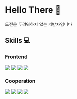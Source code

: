 # Hello There 👋
도전을 두려워하지 않는 개발자입니다 
## Skills 💻
### Frontend
![](https://img.shields.io/badge/-React%20Native-black) ![](https://img.shields.io/badge/-React-black) ![](https://img.shields.io/badge/-Typescript-black) ![](https://img.shields.io/badge/-Redux-black)

### Cooperation
![](https://img.shields.io/badge/-Notion-black) ![](https://img.shields.io/badge/-Git-black) ![](https://img.shields.io/badge/-Github-black) ![](https://img.shields.io/badge/-Slack-black)
